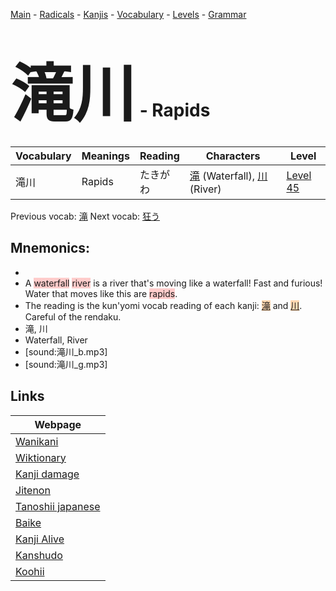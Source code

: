 <style> bigfont {font-size: 100px}</style>
[Main](../README.md) -
[Radicals](../radicals.md) -
[Kanjis](../kanjis.md) -
[Vocabulary](../vocabulary.md) -
[Levels](../levels.md) -
[Grammar](../grammar.md)
# <bigfont> 滝川</bigfont> - Rapids 

| Vocabulary | Meanings | Reading | Characters | Level |
| --- | --- | --- | --- | --- |
| 滝川 | Rapids | たきがわ |  [滝](../kanjis/滝.md) (Waterfall), [川](../kanjis/川.md) (River) | [Level 45](../levels/wk_level45.md) |

Previous vocab: [滝](滝.md) Next vocab: [狂う](狂う.md) 

## Mnemonics:

* 
* A <span style="background-color:#ffcccb"> waterfall</span> <span style="background-color:#ffcccb"> river</span> is a river that's moving like a waterfall! Fast and furious! Water that moves like this are <span style="background-color:#ffcccb"> rapids</span>.
* The reading is the kun'yomi vocab reading of each kanji: <span style="background-color:#fed8b1"> [滝](https://jisho.org/search/滝)</span> and <span style="background-color:#fed8b1"> [川](https://jisho.org/search/川)</span>. Careful of the rendaku.
* 滝, 川
* Waterfall, River
* [sound:滝川_b.mp3]
* [sound:滝川_g.mp3]


## Links 

| Webpage |
| --- |
| [Wanikani          ](https://www.wanikani.com/kanji/滝川) |
| [Wiktionary        ](https://en.wiktionary.org/wiki/滝川) |
| [Kanji damage      ](http://www.kanjidamage.com/kanji/search?utf8=✓&q=滝川) |
| [Jitenon           ](https://jitenon.com/kanji/滝川) |
| [Tanoshii japanese ](https://www.tanoshiijapanese.com/dictionary/kanji.cfm?k=滝川) |
| [Baike             ](https://baike.baidu.com/item/滝川) |
| [Kanji Alive       ](https://app.kanjialive.com/滝川) |
| [Kanshudo          ](https://www.kanshudo.com/searchmn?q=滝川) |
| [Koohii            ](https://kanji.koohii.com/study/kanji/滝川) |

